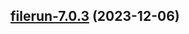 

## [filerun-7.0.3](https://github.com/truecharts/charts/compare/filerun-7.0.2...filerun-7.0.3) (2023-12-06)

